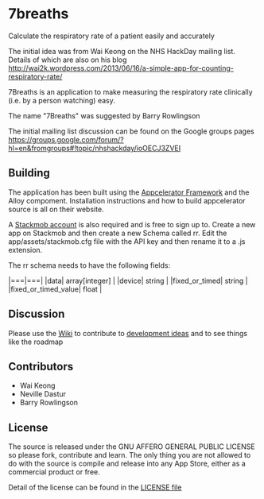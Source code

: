 7breaths
========

Calculate the respiratory rate of a patient easily and accurately

The initial idea was from Wai Keong on the NHS HackDay mailing list. Details of which are also on his blog http://wai2k.wordpress.com/2013/06/16/a-simple-app-for-counting-respiratory-rate/

7Breaths is an application to make measuring the respiratory rate clinically (i.e. by a person watching) easy.

The name "7Breaths" was suggested by Barry Rowlingson

The initial mailing list discussion can be found on the Google groups pages https://groups.google.com/forum/?hl=en&fromgroups#!topic/nhshackday/ioOECJ3ZVEI

## Building

The application has been built using the [Appcelerator Framework](http://www.appcelerator.com/developers/) and the Alloy compoment. Installation instructions and how to build appcelerator source is all on their website.

A [Stackmob account](https://www.stackmob.com/) is also required and is free to sign up to. Create a new app on Stackmob and then create a new Schema called rr. Edit the app/assets/stackmob.cfg file with the API key and then rename it to a .js extension.

The rr schema needs to have the following fields:

|===|===|
|data| array[integer] |
|device|	string |
|fixed_or_timed| string |
|fixed_or_timed_value| float |

## Discussion

Please use the [Wiki](https://github.com/ClinicalSoftwareSolutions/7breaths/wiki) to contribute to [development ideas](https://github.com/ClinicalSoftwareSolutions/7breaths/wiki/Initial-ideas-for-app) and to see things like the roadmap

## Contributors

+ Wai Keong
+ Neville Dastur
+ Barry Rowlingson

## License

The source is released under the GNU AFFERO GENERAL PUBLIC LICENSE so please fork, contribute and learn. The only thing you are not allowed to do with the source is compile and release into any App Store, either as a commercial product or free.

Detail of the license can be found in the [LICENSE file](https://github.com/ClinicalSoftwareSolutions/7breaths/blob/master/LICENSE)
